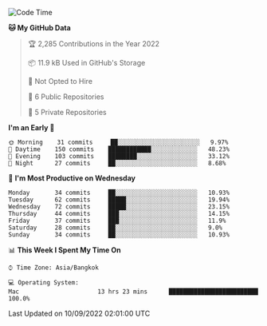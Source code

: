 <!--START_SECTION:waka-->
![Code Time](http://img.shields.io/badge/Code%20Time-1%2C421%20hrs%2036%20mins-blue)

**🐱 My GitHub Data** 

> 🏆 2,285 Contributions in the Year 2022
 > 
> 📦 11.9 kB Used in GitHub's Storage 
 > 
> 🚫 Not Opted to Hire
 > 
> 📜 6 Public Repositories 
 > 
> 🔑 5 Private Repositories  
 > 
**I'm an Early 🐤** 

```text
🌞 Morning    31 commits     ██░░░░░░░░░░░░░░░░░░░░░░░   9.97% 
🌆 Daytime    150 commits    ████████████░░░░░░░░░░░░░   48.23% 
🌃 Evening    103 commits    ████████░░░░░░░░░░░░░░░░░   33.12% 
🌙 Night      27 commits     ██░░░░░░░░░░░░░░░░░░░░░░░   8.68%

```
📅 **I'm Most Productive on Wednesday** 

```text
Monday       34 commits     ██░░░░░░░░░░░░░░░░░░░░░░░   10.93% 
Tuesday      62 commits     █████░░░░░░░░░░░░░░░░░░░░   19.94% 
Wednesday    72 commits     █████░░░░░░░░░░░░░░░░░░░░   23.15% 
Thursday     44 commits     ███░░░░░░░░░░░░░░░░░░░░░░   14.15% 
Friday       37 commits     ███░░░░░░░░░░░░░░░░░░░░░░   11.9% 
Saturday     28 commits     ██░░░░░░░░░░░░░░░░░░░░░░░   9.0% 
Sunday       34 commits     ██░░░░░░░░░░░░░░░░░░░░░░░   10.93%

```


📊 **This Week I Spent My Time On** 

```text
⌚︎ Time Zone: Asia/Bangkok

💻 Operating System: 
Mac                      13 hrs 23 mins      █████████████████████████   100.0%

```


 Last Updated on 10/09/2022 02:01:00 UTC
<!--END_SECTION:waka-->